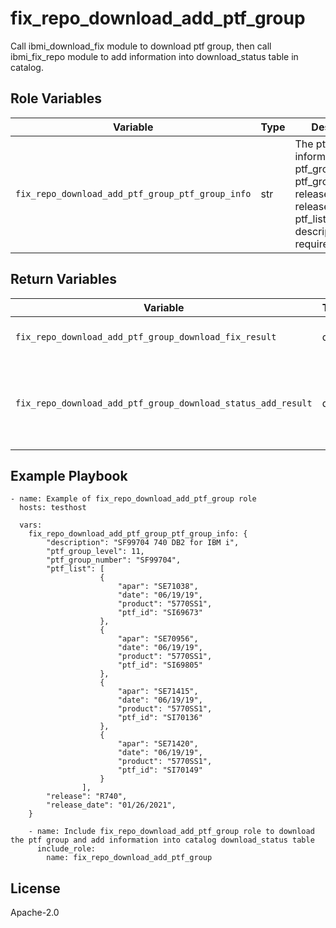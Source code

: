 fix_repo_download_add_ptf_group
=========
Call ibmi_download_fix module to download ptf group, then call ibmi_fix_repo module to add information into download_status table in catalog.

Role Variables
--------------

| Variable                                           | Type          | Description                                                          |
|----------------------------------------------------|---------------|----------------------------------------------------------------------|
| `fix_repo_download_add_ptf_group_ptf_group_info`   | str           | The ptf group information. ptf_group_number, ptf_group_level, release, release_date, ptf_list and description are required.        |

Return Variables
--------------

| Variable                                                     | Type          | Description                                                                                    |
|--------------------------------------------------------------|---------------|------------------------------------------------------------------------------------------------|
| `fix_repo_download_add_ptf_group_download_fix_result`        | dict          | ibmi_download_fix module returned result                                                       |
| `fix_repo_download_add_ptf_group_download_status_add_result` | dict          | ibmi_fix_repo module returned result of added ptf group's information in download_status table.|

Example Playbook
----------------
```
- name: Example of fix_repo_download_add_ptf_group role
  hosts: testhost

  vars:
    fix_repo_download_add_ptf_group_ptf_group_info: {
        "description": "SF99704 740 DB2 for IBM i",
        "ptf_group_level": 11,
        "ptf_group_number": "SF99704",
        "ptf_list": [
                    {
                        "apar": "SE71038",
                        "date": "06/19/19",
                        "product": "5770SS1",
                        "ptf_id": "SI69673"
                    },
                    {
                        "apar": "SE70956",
                        "date": "06/19/19",
                        "product": "5770SS1",
                        "ptf_id": "SI69805"
                    },
                    {
                        "apar": "SE71415",
                        "date": "06/19/19",
                        "product": "5770SS1",
                        "ptf_id": "SI70136"
                    },
                    {
                        "apar": "SE71420",
                        "date": "06/19/19",
                        "product": "5770SS1",
                        "ptf_id": "SI70149"
                    }
                ],
        "release": "R740",
        "release_date": "01/26/2021",
    }

    - name: Include fix_repo_download_add_ptf_group role to download the ptf group and add information into catalog download_status table
      include_role:
        name: fix_repo_download_add_ptf_group

```

License
-------

Apache-2.0